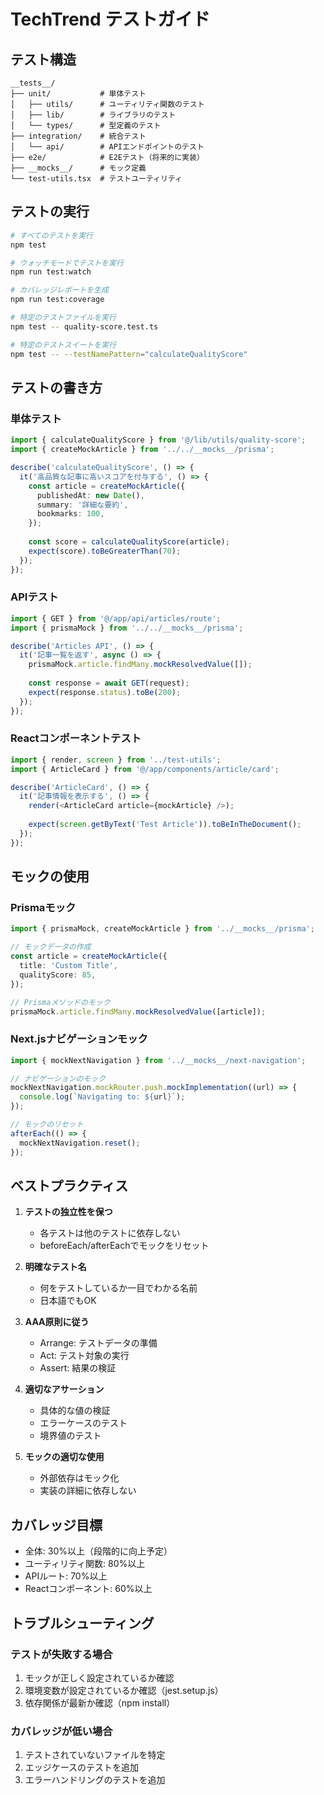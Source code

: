 # TechTrend テストガイド

## テスト構造

```
__tests__/
├── unit/           # 単体テスト
│   ├── utils/      # ユーティリティ関数のテスト
│   ├── lib/        # ライブラリのテスト
│   └── types/      # 型定義のテスト
├── integration/    # 統合テスト
│   └── api/        # APIエンドポイントのテスト
├── e2e/            # E2Eテスト（将来的に実装）
├── __mocks__/      # モック定義
└── test-utils.tsx  # テストユーティリティ
```

## テストの実行

```bash
# すべてのテストを実行
npm test

# ウォッチモードでテストを実行
npm run test:watch

# カバレッジレポートを生成
npm run test:coverage

# 特定のテストファイルを実行
npm test -- quality-score.test.ts

# 特定のテストスイートを実行
npm test -- --testNamePattern="calculateQualityScore"
```

## テストの書き方

### 単体テスト

```typescript
import { calculateQualityScore } from '@/lib/utils/quality-score';
import { createMockArticle } from '../../__mocks__/prisma';

describe('calculateQualityScore', () => {
  it('高品質な記事に高いスコアを付与する', () => {
    const article = createMockArticle({
      publishedAt: new Date(),
      summary: '詳細な要約',
      bookmarks: 100,
    });
    
    const score = calculateQualityScore(article);
    expect(score).toBeGreaterThan(70);
  });
});
```

### APIテスト

```typescript
import { GET } from '@/app/api/articles/route';
import { prismaMock } from '../../__mocks__/prisma';

describe('Articles API', () => {
  it('記事一覧を返す', async () => {
    prismaMock.article.findMany.mockResolvedValue([]);
    
    const response = await GET(request);
    expect(response.status).toBe(200);
  });
});
```

### Reactコンポーネントテスト

```typescript
import { render, screen } from '../test-utils';
import { ArticleCard } from '@/app/components/article/card';

describe('ArticleCard', () => {
  it('記事情報を表示する', () => {
    render(<ArticleCard article={mockArticle} />);
    
    expect(screen.getByText('Test Article')).toBeInTheDocument();
  });
});
```

## モックの使用

### Prismaモック

```typescript
import { prismaMock, createMockArticle } from '../__mocks__/prisma';

// モックデータの作成
const article = createMockArticle({
  title: 'Custom Title',
  qualityScore: 85,
});

// Prismaメソッドのモック
prismaMock.article.findMany.mockResolvedValue([article]);
```

### Next.jsナビゲーションモック

```typescript
import { mockNextNavigation } from '../__mocks__/next-navigation';

// ナビゲーションのモック
mockNextNavigation.mockRouter.push.mockImplementation((url) => {
  console.log(`Navigating to: ${url}`);
});

// モックのリセット
afterEach(() => {
  mockNextNavigation.reset();
});
```

## ベストプラクティス

1. **テストの独立性を保つ**
   - 各テストは他のテストに依存しない
   - beforeEach/afterEachでモックをリセット

2. **明確なテスト名**
   - 何をテストしているか一目でわかる名前
   - 日本語でもOK

3. **AAA原則に従う**
   - Arrange: テストデータの準備
   - Act: テスト対象の実行
   - Assert: 結果の検証

4. **適切なアサーション**
   - 具体的な値の検証
   - エラーケースのテスト
   - 境界値のテスト

5. **モックの適切な使用**
   - 外部依存はモック化
   - 実装の詳細に依存しない

## カバレッジ目標

- 全体: 30%以上（段階的に向上予定）
- ユーティリティ関数: 80%以上
- APIルート: 70%以上
- Reactコンポーネント: 60%以上

## トラブルシューティング

### テストが失敗する場合

1. モックが正しく設定されているか確認
2. 環境変数が設定されているか確認（jest.setup.js）
3. 依存関係が最新か確認（npm install）

### カバレッジが低い場合

1. テストされていないファイルを特定
2. エッジケースのテストを追加
3. エラーハンドリングのテストを追加